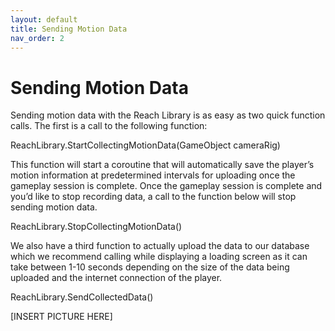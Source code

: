 ```yaml
---
layout: default
title: Sending Motion Data
nav_order: 2
---
```


# Sending Motion Data

Sending motion data with the Reach Library is as easy as two quick function calls. The first is a call to the following function:

ReachLibrary.StartCollectingMotionData(GameObject cameraRig)

This function will start a coroutine that will automatically save the player’s motion information at predetermined intervals for uploading once the gameplay session is complete. Once the gameplay session is complete and you’d like to stop recording data, a call to the function below will stop sending motion data. 

ReachLibrary.StopCollectingMotionData()

We also have a third function to actually upload the data to our database which we recommend calling while displaying a loading screen as it can take between 1-10 seconds depending on the size of the data being uploaded and the internet connection of the player.

ReachLibrary.SendCollectedData()

[INSERT PICTURE HERE]
